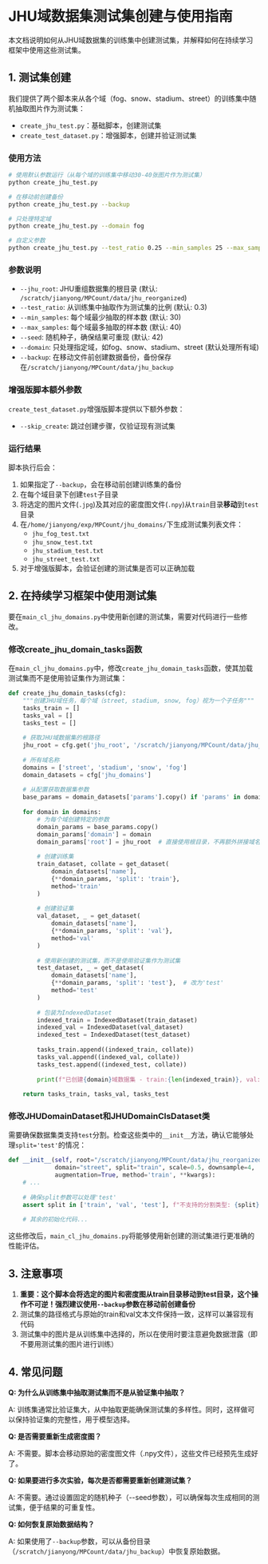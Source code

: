 # JHU域数据集测试集创建与使用指南

本文档说明如何从JHU域数据集的训练集中创建测试集，并解释如何在持续学习框架中使用这些测试集。

## 1. 测试集创建

我们提供了两个脚本来从各个域（fog、snow、stadium、street）的训练集中随机抽取图片作为测试集：
- `create_jhu_test.py`：基础脚本，创建测试集
- `create_test_dataset.py`：增强脚本，创建并验证测试集

### 使用方法

```bash
# 使用默认参数运行（从每个域的训练集中移动30-40张图片作为测试集）
python create_jhu_test.py

# 在移动前创建备份
python create_jhu_test.py --backup

# 只处理特定域
python create_jhu_test.py --domain fog

# 自定义参数
python create_jhu_test.py --test_ratio 0.25 --min_samples 25 --max_samples 35 --seed 123
```

### 参数说明

- `--jhu_root`: JHU重组数据集的根目录 (默认: `/scratch/jianyong/MPCount/data/jhu_reorganized`)
- `--test_ratio`: 从训练集中抽取作为测试集的比例 (默认: 0.3)
- `--min_samples`: 每个域最少抽取的样本数 (默认: 30)
- `--max_samples`: 每个域最多抽取的样本数 (默认: 40)
- `--seed`: 随机种子，确保结果可重现 (默认: 42)
- `--domain`: 只处理指定域，如fog、snow、stadium、street (默认处理所有域)
- `--backup`: 在移动文件前创建数据备份，备份保存在`/scratch/jianyong/MPCount/data/jhu_backup`

### 增强版脚本额外参数

`create_test_dataset.py`增强版脚本提供以下额外参数：

- `--skip_create`: 跳过创建步骤，仅验证现有测试集

### 运行结果

脚本执行后会：

1. 如果指定了`--backup`，会在移动前创建训练集的备份
2. 在每个域目录下创建`test`子目录
3. 将选定的图片文件(`.jpg`)及其对应的密度图文件(`.npy`)从`train`目录**移动**到`test`目录
4. 在`/home/jianyong/exp/MPCount/jhu_domains/`下生成测试集列表文件：
   - `jhu_fog_test.txt`
   - `jhu_snow_test.txt`
   - `jhu_stadium_test.txt`
   - `jhu_street_test.txt`
5. 对于增强版脚本，会验证创建的测试集是否可以正确加载

## 2. 在持续学习框架中使用测试集

要在`main_cl_jhu_domains.py`中使用新创建的测试集，需要对代码进行一些修改。

### 修改create_jhu_domain_tasks函数

在`main_cl_jhu_domains.py`中，修改`create_jhu_domain_tasks`函数，使其加载测试集而不是使用验证集作为测试集：

```python
def create_jhu_domain_tasks(cfg):
    """创建JHU域任务，每个域（street, stadium, snow, fog）视为一个子任务"""
    tasks_train = []
    tasks_val = []
    tasks_test = []
    
    # 获取JHU域数据集的根路径
    jhu_root = cfg.get('jhu_root', '/scratch/jianyong/MPCount/data/jhu_reorganized')
    
    # 所有域名称
    domains = ['street', 'stadium', 'snow', 'fog']
    domain_datasets = cfg['jhu_domains']
    
    # 从配置获取数据集参数
    base_params = domain_datasets['params'].copy() if 'params' in domain_datasets else {}
    
    for domain in domains:
        # 为每个域创建特定的参数
        domain_params = base_params.copy()
        domain_params['domain'] = domain
        domain_params['root'] = jhu_root  # 直接使用根目录，不再额外拼接域名
        
        # 创建训练集
        train_dataset, collate = get_dataset(
            domain_datasets['name'],
            {**domain_params, 'split': 'train'},
            method='train'
        )
        
        # 创建验证集
        val_dataset, _ = get_dataset(
            domain_datasets['name'],
            {**domain_params, 'split': 'val'},
            method='val'
        )
        
        # 使用新创建的测试集，而不是使用验证集作为测试集
        test_dataset, _ = get_dataset(
            domain_datasets['name'],
            {**domain_params, 'split': 'test'},  # 改为'test'
            method='test'
        )
        
        # 包装为IndexedDataset
        indexed_train = IndexedDataset(train_dataset)
        indexed_val = IndexedDataset(val_dataset)
        indexed_test = IndexedDataset(test_dataset)
        
        tasks_train.append((indexed_train, collate))
        tasks_val.append((indexed_val, collate))
        tasks_test.append((indexed_test, collate))
        
        print(f"已创建{domain}域数据集 - train:{len(indexed_train)}, val:{len(indexed_val)}, test:{len(indexed_test)}")
    
    return tasks_train, tasks_val, tasks_test
```

### 修改JHUDomainDataset和JHUDomainClsDataset类

需要确保数据集类支持`test`分割。检查这些类中的`__init__`方法，确认它能够处理`split='test'`的情况：

```python
def __init__(self, root="/scratch/jianyong/MPCount/data/jhu_reorganized",
             domain="street", split="train", scale=0.5, downsample=4,
             augmentation=True, method='train', **kwargs):
    # ...
    
    # 确保split参数可以处理'test'
    assert split in ['train', 'val', 'test'], f"不支持的分割类型: {split}"
    
    # 其余的初始化代码...
```

这些修改后，`main_cl_jhu_domains.py`将能够使用新创建的测试集进行更准确的性能评估。

## 3. 注意事项

1. **重要：这个脚本会将选定的图片和密度图从train目录移动到test目录，这个操作不可逆！强烈建议使用`--backup`参数在移动前创建备份**
2. 测试集的路径格式与原始的train和val文本文件保持一致，这样可以兼容现有代码
3. 测试集中的图片是从训练集中选择的，所以在使用时要注意避免数据泄露（即不要用测试集的图片进行训练）

## 4. 常见问题

**Q: 为什么从训练集中抽取测试集而不是从验证集中抽取？**

A: 训练集通常比验证集大，从中抽取更能确保测试集的多样性。同时，这样做可以保持验证集的完整性，用于模型选择。

**Q: 是否需要重新生成密度图？**

A: 不需要。脚本会移动原始的密度图文件（.npy文件），这些文件已经预先生成好了。

**Q: 如果要进行多次实验，每次是否都需要重新创建测试集？**

A: 不需要。通过设置固定的随机种子（--seed参数），可以确保每次生成相同的测试集，便于结果的可重复性。

**Q: 如何恢复原始数据结构？**

A: 如果使用了`--backup`参数，可以从备份目录（`/scratch/jianyong/MPCount/data/jhu_backup`）中恢复原始数据。 